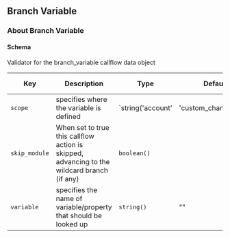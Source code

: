 ## Branch Variable

### About Branch Variable

#### Schema

Validator for the branch_variable callflow data object



Key | Description | Type | Default | Required | Support Level
--- | ----------- | ---- | ------- | -------- | -------------
`scope` | specifies where the variable is defined | `string('account' | 'custom_channel_vars' | 'device' | 'merged' | 'user')` | `custom_channel_vars` | `false` |  
`skip_module` | When set to true this callflow action is skipped, advancing to the wildcard branch (if any) | `boolean()` |   | `false` |  
`variable` | specifies the name of variable/property that should be looked up | `string()` | "" | `true` |  



